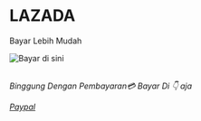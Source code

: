# LAZADA
Bayar Lebih Mudah

![Bayar di sini](https://ci6.googleusercontent.com/proxy/QUXI7FQ5uRJg_5JnKqWtct7KJuzMcrDffDPFek92l2fWcxUWSBa3ZEJ9P9H8y-6A6LYFl4DzzdQUKelxNTz81vANnUmNpn41LthLlyRMhePDts6Sdqlr05lu2rV8ExmgBOZ58-A=s0-d-e1-ft#http://lzd-prod-crm.oss-ap-southeast-1.aliyuncs.com/nl/id/2020515_204229-Zakat.png)

<br/><i> Binggung Dengan Pembayaran💳 Bayar Di 👇 aja
<i/>

[Paypal](https://www.paypal.com/sdk/js?client-id=d2d627d8c5954)
